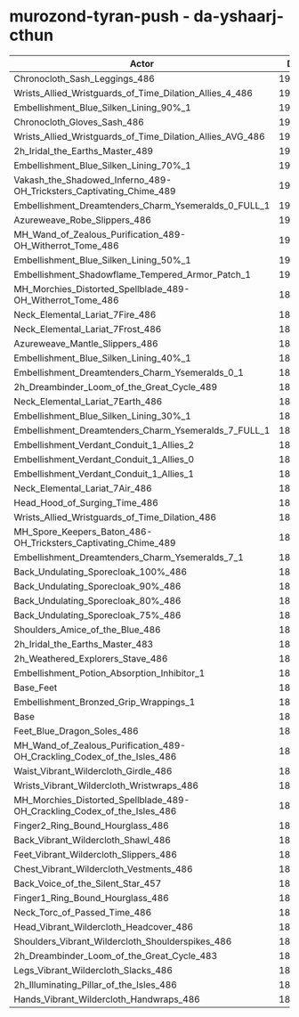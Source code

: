 # murozond-tyran-push - da-yshaarj-cthun
| Actor | DPS | Increase |
|---|:---:|:---:|
|Chronocloth_Sash_Leggings_486|191934|2.25%|
|Wrists_Allied_Wristguards_of_Time_Dilation_Allies_4_486|191928|2.25%|
|Embellishment_Blue_Silken_Lining_90%_1|191856|2.21%|
|Chronocloth_Gloves_Sash_486|191494|2.02%|
|Wrists_Allied_Wristguards_of_Time_Dilation_Allies_AVG_486|191158|1.84%|
|2h_Iridal_the_Earths_Master_489|191059|1.78%|
|Embellishment_Blue_Silken_Lining_70%_1|190962|1.73%|
|Vakash_the_Shadowed_Inferno_489-OH_Tricksters_Captivating_Chime_489|190953|1.73%|
|Embellishment_Dreamtenders_Charm_Ysemeralds_0_FULL_1|190354|1.41%|
|Azureweave_Robe_Slippers_486|190133|1.29%|
|MH_Wand_of_Zealous_Purification_489-OH_Witherrot_Tome_486|190090|1.27%|
|Embellishment_Blue_Silken_Lining_50%_1|190058|1.25%|
|Embellishment_Shadowflame_Tempered_Armor_Patch_1|190032|1.24%|
|MH_Morchies_Distorted_Spellblade_489-OH_Witherrot_Tome_486|189801|1.11%|
|Neck_Elemental_Lariat_7Fire_486|189801|1.11%|
|Neck_Elemental_Lariat_7Frost_486|189769|1.10%|
|Azureweave_Mantle_Slippers_486|189752|1.09%|
|Embellishment_Blue_Silken_Lining_40%_1|189621|1.02%|
|Embellishment_Dreamtenders_Charm_Ysemeralds_0_1|189533|0.97%|
|2h_Dreambinder_Loom_of_the_Great_Cycle_489|189317|0.86%|
|Neck_Elemental_Lariat_7Earth_486|189235|0.81%|
|Embellishment_Blue_Silken_Lining_30%_1|189199|0.79%|
|Embellishment_Dreamtenders_Charm_Ysemeralds_7_FULL_1|189041|0.71%|
|Embellishment_Verdant_Conduit_1_Allies_2|188952|0.66%|
|Embellishment_Verdant_Conduit_1_Allies_0|188949|0.66%|
|Embellishment_Verdant_Conduit_1_Allies_1|188923|0.65%|
|Neck_Elemental_Lariat_7Air_486|188780|0.57%|
|Head_Hood_of_Surging_Time_486|188770|0.56%|
|Wrists_Allied_Wristguards_of_Time_Dilation_486|188762|0.56%|
|MH_Spore_Keepers_Baton_486-OH_Tricksters_Captivating_Chime_489|188591|0.47%|
|Embellishment_Dreamtenders_Charm_Ysemeralds_7_1|188503|0.42%|
|Back_Undulating_Sporecloak_100%_486|188481|0.41%|
|Back_Undulating_Sporecloak_90%_486|188376|0.35%|
|Back_Undulating_Sporecloak_80%_486|188317|0.32%|
|Back_Undulating_Sporecloak_75%_486|188195|0.26%|
|Shoulders_Amice_of_the_Blue_486|188063|0.19%|
|2h_Iridal_the_Earths_Master_483|188033|0.17%|
|2h_Weathered_Explorers_Stave_486|188025|0.17%|
|Embellishment_Potion_Absorption_Inhibitor_1|188004|0.16%|
|Base_Feet|187920|0.11%|
|Embellishment_Bronzed_Grip_Wrappings_1|187776|0.03%|
|Base|187711|0.00%|
|Feet_Blue_Dragon_Soles_486|187590|-0.06%|
|MH_Wand_of_Zealous_Purification_489-OH_Crackling_Codex_of_the_Isles_486|187498|-0.11%|
|Waist_Vibrant_Wildercloth_Girdle_486|187347|-0.19%|
|Wrists_Vibrant_Wildercloth_Wristwraps_486|187311|-0.21%|
|MH_Morchies_Distorted_Spellblade_489-OH_Crackling_Codex_of_the_Isles_486|187266|-0.24%|
|Finger2_Ring_Bound_Hourglass_486|187161|-0.29%|
|Back_Vibrant_Wildercloth_Shawl_486|187067|-0.34%|
|Feet_Vibrant_Wildercloth_Slippers_486|187065|-0.34%|
|Chest_Vibrant_Wildercloth_Vestments_486|186918|-0.42%|
|Back_Voice_of_the_Silent_Star_457|186911|-0.43%|
|Finger1_Ring_Bound_Hourglass_486|186884|-0.44%|
|Neck_Torc_of_Passed_Time_486|186819|-0.48%|
|Head_Vibrant_Wildercloth_Headcover_486|186793|-0.49%|
|Shoulders_Vibrant_Wildercloth_Shoulderspikes_486|186588|-0.60%|
|2h_Dreambinder_Loom_of_the_Great_Cycle_483|186535|-0.63%|
|Legs_Vibrant_Wildercloth_Slacks_486|186487|-0.65%|
|2h_Illuminating_Pillar_of_the_Isles_486|186363|-0.72%|
|Hands_Vibrant_Wildercloth_Handwraps_486|186255|-0.78%|
